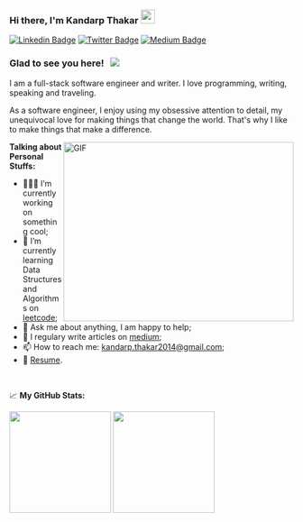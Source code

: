 ### Hi there, I'm Kandarp Thakar <img src="https://media.giphy.com/media/hvRJCLFzcasrR4ia7z/giphy.gif" width="25px">

[![Linkedin Badge](https://img.shields.io/badge/-LinkedIn-0e76a8?style=flat-square&logo=Linkedin&logoColor=white)](https://www.linkedin.com/in/kandarpthakar/)
[![Twitter Badge](https://img.shields.io/badge/-Twitter-00acee?style=flat-square&logo=Twitter&logoColor=white)](https://twitter.com/kandarp1990)
[![Medium Badge](https://img.shields.io/badge/medium-%2312100E.svg?&style=for-square&logo=medium&logoColor=white)](https://medium.com/@kandarp.thakar2014)


### Glad to see you here! &nbsp; ![](https://visitor-badge.glitch.me/badge?page_id=kthakar1990.Kandarp-Thakar)

I am a full-stack software engineer and writer. I love programming, writing, speaking and traveling.

As a software engineer, I enjoy using my obsessive attention to detail, my unequivocal love for making things that change the world. That's why I like to make things that make a difference.

<img align="right" alt="GIF" src="https://github.com/kthakar1990/kthakar1990/blob/main/coding.gif?raw=true" width="408" height="318" />
  

**Talking about Personal Stuffs:**

- 👨🏻‍💻 I’m currently working on something cool;
- 🚀 I’m currently learning Data Structures and Algorithms on [leetcode](https://leetcode.com/Kandarp2014/);
- 💬 Ask me about anything, I am happy to help;
- 📝 I regulary write articles on [medium](https://gapur-kassym.medium.com);
- 📫 How to reach me: kandarp.thakar2014@gmail.com;
- 📝 [Resume]().

</br>

<!--START_SECTION:waka-->
<!--END_SECTION:waka-->

📈 **My GitHub Stats:**
<p>
  <img height="180em" src="https://github-readme-stats.vercel.app/api?username=kthakar1990&show_icons=true&hide_border=true&&count_private=true&include_all_commits=true" />
  <img height="180em" src="https://github-readme-stats.vercel.app/api/top-langs/?username=kthakar1990&show_icons=true&hide_border=true&layout=compact&langs_count=8"/>
</p>
